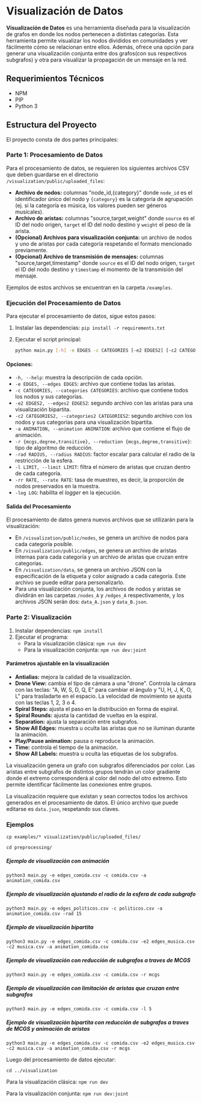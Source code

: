 # Visualización de Datos

**Visualización de Datos** es una herramienta diseñada para la visualización de grafos en donde los nodos pertenecen a distintas categorías. Esta herramienta permite visualizar los nodos divididos en comunidades y ver fácilmente cómo se relacionan entre ellos. Además, ofrece una opción para generar una visualización conjunta entre dos grafos(con sus respectivos subgrafos) y otra para visualizar la propagación de un mensaje en la red.

## Requerimientos Técnicos

- NPM
- PIP
- Python 3

## Estructura del Proyecto

El proyecto consta de dos partes principales:

### Parte 1: Procesamiento de Datos

Para el procesamiento de datos, se requieren los siguientes archivos CSV que deben guardarse en el directorio `/visualization/public/uploaded_files`:

- **Archivo de nodos:** columnas "node_id,{category}" donde `node_id` es el identificador único del nodo y `{category}` es la categoría de agrupación (ej. si la categoría es música, los valores pueden ser géneros musicales).
- **Archivo de aristas:** columnas "source,target,weight" donde `source` es el ID del nodo origen, `target` el ID del nodo destino y `weight` el peso de la arista.
- **(Opcional) Archivos para visualización conjunta:** un archivo de nodos y uno de aristas por cada categoría respetando el formato mencionado previamente.
- **(Opcional) Archivo de transmisión de mensajes:** columnas "source,target,timestamp" donde `source` es el ID del nodo origen, `target` el ID del nodo destino y `timestamp` el momento de la transmisión del mensaje.


Ejemplos de estos archivos se encuentran en la carpeta `/examples`.

### Ejecución del Procesamiento de Datos

Para ejecutar el procesamiento de datos, sigue estos pasos:

1. Instalar las dependencias: `pip install -r requirements.txt`
2. Ejecutar el script principal:

    ```bash
    python main.py [-h] -e EDGES -c CATEGORIES [-e2 EDGES2] [-c2 CATEGORIES2] [-a ANIMATION] [-r {mcgs,degree,transitive}] [-rad RADIUS] [-l LIMIT] [-rr RATE] [-log LOG]
    ```

#### Opciones:

- `-h, --help`: muestra la descripción de cada opción.
- `-e EDGES, --edges EDGES`: archivo que contiene todas las aristas.
- `-c CATEGORIES, --categories CATEGORIES`: archivo que contiene todos los nodos y sus categorías.
- `-e2 EDGES2, --edges2 EDGES2`: segundo archivo con las aristas para una visualización bipartita.
- `-c2 CATEGORIES2, --categories2 CATEGORIES2`: segundo archivo con los nodos y sus categorías para una visualización bipartita.
- `-a ANIMATION, --animation ANIMATION`: archivo que contiene el flujo de animación.
- `-r {mcgs,degree,transitive}, --reduction {mcgs,degree,transitive}`: tipo de algoritmo de reducción.
- `-rad RADIUS, --radius RADIUS`: factor escalar para calcular el radio de la restricción de la esfera.
- `-l LIMIT, --limit LIMIT`: filtra el número de aristas que cruzan dentro de cada categoría.
- `-rr RATE, --rate RATE`: tasa de muestreo, es decir, la proporción de nodos preservados en la muestra.
- `-log LOG`: habilita el *logger* en la ejecución.

#### Salida del Procesamiento

El procesamiento de datos genera nuevos archivos que se utilizarán para la visualización:

- En `/visualization/public/nodes`, se genera un archivo de nodos para cada categoría posible.
- En `/visualization/public/edges`, se genera un archivo de aristas internas para cada categoría y un archivo de aristas que cruzan entre categorías.
- En `/visualization/data`, se genera un archivo JSON con la especificación de la etiqueta y color asignado a cada categoría. Este archivo se puede editar para personalizarlo.
- Para una visualización conjunta, los archivos de nodos y aristas se dividirán en las carpetas `/nodes_A` y `/edges_A` respectivamente, y los archivos JSON serán dos: `data_A.json` y `data_B.json`.

### Parte 2: Visualización

1. Instalar dependencias: `npm install`
2. Ejecutar el programa:
    - Para la visualización clásica: `npm run dev`
    - Para la visualización conjunta: `npm run dev:joint`

#### Parámetros ajustable en la visualización

- **Antialias:** mejora la calidad de la visualización.
- **Drone View:** cambia el tipo de cámara a una "drone". Controla la cámara con las teclas: "A, W, S, D, Q, E" para cambiar el ángulo y "U, H, J, K, O, L" para trasladarte en el espacio. La velocidad de movimiento se ajusta con las teclas 1, 2, 3 o 4.
- **Spiral Steps:** ajusta el paso en la distribución en forma de espiral.
- **Spiral Rounds:** ajusta la cantidad de vueltas en la espiral.
- **Separation:** ajusta la separación entre subgrafos.
- **Show All Edges:** muestra u oculta las aristas que no se iluminan durante la animación.
- **Play/Pause animation:** pausa o reproduce la animación.
- **Time:** controla el tiempo de la animación.
- **Show All Labels:** muestra u oculta las etiquetas de los subgrafos.

La visualización genera un grafo con subgrafos diferenciados por color. Las aristas entre subgrafos de distintos grupos tendrán un color gradiente donde el extremo corresponderá al color del nodo del otro extremo. Esto permite identificar fácilmente las conexiones entre grupos.

La visualización requiere que existan y sean correctos todos los archivos generados en el procesamiento de datos. El único archivo que puede editarse es `data.json`, respetando sus claves.

### Ejemplos
```
cp examples/* visualization/public/uploaded_files/
```

```
cd preprocessing/
```

##### Ejemplo de visualización con animación
```
python3 main.py -e edges_comida.csv -c comida.csv -a animation_comida.csv
```

##### Ejemplo de visualización ajustando el radio de la esfera de cada subgrafo
```
python3 main.py -e edges_politicos.csv -c politicos.csv -a animation_comida.csv -rad 15
```

##### Ejemplo de visualización bipartita
```
python3 main.py -e edges_comida.csv -c comida.csv -e2 edges_musica.csv -c2 musica.csv -a animation_comida.csv
```
##### Ejemplo de visualización con reducción de subgrafos a traves de MCGS
```
python3 main.py -e edges_comida.csv -c comida.csv -r mcgs
```
##### Ejemplo de visualización con limitación de aristas que cruzan entre subgrafos
```
python3 main.py -e edges_comida.csv -c comida.csv -l 5
```

##### Ejemplo de visualización bipartita con reducción de subgrafos a traves de MCGS y animación de aristas
```
python3 main.py -e edges_comida.csv -c comida.csv -e2 edges_musica.csv -c2 musica.csv -a animation_comida.csv -r mcgs
```

Luego del procesamiento de datos ejecutar:
```
cd ../visualization
```
Para la visualización clásica: `npm run dev`

Para la visualización conjunta: `npm run dev:joint`